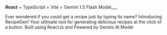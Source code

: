 ___React___ + TypeScript + Vite + Gemini 1.5 Flash Model___

Ever wondered if you could get a recipe just by typing its name?
Introducing RecipeGen! Your ultimate tool for generating delicious recipes at the click of a button.
Built using ReactJs and Powered by Gemini AI Model

